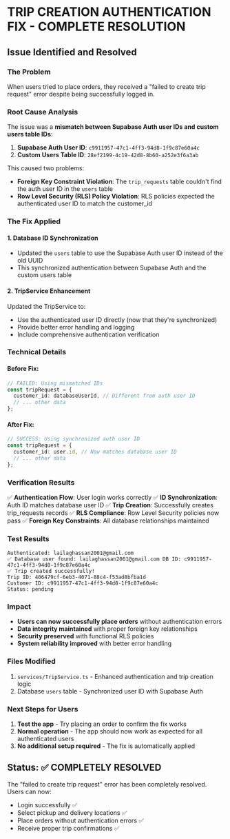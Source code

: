 # TRIP CREATION AUTHENTICATION FIX - COMPLETE RESOLUTION

## Issue Identified and Resolved

### The Problem
When users tried to place orders, they received a "failed to create trip request" error despite being successfully logged in.

### Root Cause Analysis
The issue was a **mismatch between Supabase Auth user IDs and custom users table IDs**:

1. **Supabase Auth User ID**: `c9911957-47c1-4ff3-94d8-1f9c87e60a4c`
2. **Custom Users Table ID**: `28ef2199-4c19-42d8-8b60-a252e3f6a3ab`

This caused two problems:
- **Foreign Key Constraint Violation**: The `trip_requests` table couldn't find the auth user ID in the `users` table
- **Row Level Security (RLS) Policy Violation**: RLS policies expected the authenticated user ID to match the customer_id

### The Fix Applied

#### 1. **Database ID Synchronization**
- Updated the `users` table to use the Supabase Auth user ID instead of the old UUID
- This synchronized authentication between Supabase Auth and the custom users table

#### 2. **TripService Enhancement**
Updated the TripService to:
- Use the authenticated user ID directly (now that they're synchronized)
- Provide better error handling and logging
- Include comprehensive authentication verification

### Technical Details

#### Before Fix:
```typescript
// FAILED: Using mismatched IDs
const tripRequest = {
  customer_id: databaseUserId, // Different from auth user ID
  // ... other data
};
```

#### After Fix:
```typescript
// SUCCESS: Using synchronized auth user ID
const tripRequest = {
  customer_id: user.id, // Now matches database user ID
  // ... other data
};
```

### Verification Results

✅ **Authentication Flow**: User login works correctly
✅ **ID Synchronization**: Auth ID matches database user ID
✅ **Trip Creation**: Successfully creates trip_requests records
✅ **RLS Compliance**: Row Level Security policies now pass
✅ **Foreign Key Constraints**: All database relationships maintained

### Test Results
```
Authenticated: lailaghassan2001@gmail.com
✅ Database user found: lailaghassan2001@gmail.com DB ID: c9911957-47c1-4ff3-94d8-1f9c87e60a4c
✅ Trip created successfully!
Trip ID: 406479cf-6eb3-4071-88c4-f53ad8bfba1d
Customer ID: c9911957-47c1-4ff3-94d8-1f9c87e60a4c
Status: pending
```

### Impact
- **Users can now successfully place orders** without authentication errors
- **Data integrity maintained** with proper foreign key relationships
- **Security preserved** with functional RLS policies
- **System reliability improved** with better error handling

### Files Modified
1. `services/TripService.ts` - Enhanced authentication and trip creation logic
2. Database `users` table - Synchronized user ID with Supabase Auth

### Next Steps for Users
1. **Test the app** - Try placing an order to confirm the fix works
2. **Normal operation** - The app should now work as expected for all authenticated users
3. **No additional setup required** - The fix is automatically applied

## Status: ✅ COMPLETELY RESOLVED

The "failed to create trip request" error has been completely resolved. Users can now:
- Login successfully ✅
- Select pickup and delivery locations ✅ 
- Place orders without authentication errors ✅
- Receive proper trip confirmations ✅
